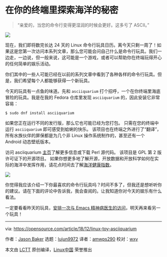 [#]: collector: "lujun9972"
[#]: translator: "amwps290"
[#]: reviewer: "wxy"
[#]: publisher: "wxy"
[#]: url: "https://linux.cn/article-10390-1.html"
[#]: subject: "Take a swim at your Linux terminal with asciiquarium"
[#]: via: "https://opensource.com/article/18/12/linux-toy-asciiquarium"
[#]: author: "Jason Baker https://opensource.com/users/jason-baker"

在你的终端里探索海洋的秘密
=======

> “亲爱的，当您的命令行变得更湿润的时候会更好。这多亏了 ASCII。”

![](https://opensource.com/sites/default/files/styles/image-full-size/public/uploads/linux-toy-asciiquarium.png?itok=ZhJ9P2Ft)

现在，我们即将数完长达 24 天的 Linux 命令行玩具日历。离今天只剩一周了！如果这是您第一次访问本系列文章，那么您可能会问自己什么是命令行玩具。我们一边走，一边说，但一般来说，这可能是一个游戏，或者可以帮助你在终端玩得开心的任何简单的娱乐活动。

你们其中的一些人可能已经在以前的系列文章中看到了各种各样的命令行玩具。但是，我们希望每个人都能够获得一个新玩具。

今天的玩具有一点鱼的味道。先和 `asciiquarium` 打个招呼，一个在你终端里海底冒险的玩具。我是在我的 Fedora 仓库里发现 `asciiquarium` 的，因此安装它非常容易：

```
$ sudo dnf install asciiquarium
```

如果您正在运行不同的发行版，那么它也可能已经为您打包。 只需在您的终端中运行 `asciiquarium` 即可感受到蛤蜊的快乐。 该项目也在终端之外进行了“翻译”，所有水族伙伴的屏保都是为几个非 Linux 操作系统制作的，甚至还有一个 Android 动态壁纸版本。

访问 asciiquarium [主页][1]了解更多信息或下载 Perl 源代码。 该项目是 GPL 第 2 版许可证下的开源项目。 如果你想更多地了解开源，开放数据和开放科学如何在实际的海洋中发挥作用，请花点时间去了解[海洋健康指数][2]。

![](https://opensource.com/sites/default/files/uploads/linux-toy-asciiquarium-animated.gif)

你觉得我应该介绍一下你最喜欢的命令行玩具吗？时间不多了，但我还是想听听你的建议。请在下面的评论中告诉我，我会查阅的。让我知道你对今天的娱乐有什么看法。

一定要看看昨天的玩具，[安排一次与 Emacs 精神病医生的访问][3]，明天再来看另一个玩具！

--------------------------------------------------------------------------------

via: https://opensource.com/article/18/12/linux-toy-asciiquarium

作者：[Jason Baker][a]
选题：[lujun9972][b]
译者：[amwps290](https://github.com/amwps290)
校对：[wxy](https://github.com/wxy)

本文由 [LCTT](https://github.com/LCTT/TranslateProject) 原创编译，[Linux中国](https://linux.cn/) 荣誉推出

[a]: https://opensource.com/users/jason-baker
[b]: https://github.com/lujun9972
[1]: https://robobunny.com/projects/asciiquarium/html/
[2]: https://opensource.com/article/18/12/protecting-world-oceans
[3]: https://opensource.com/article/18/12/linux-toy-eliza
